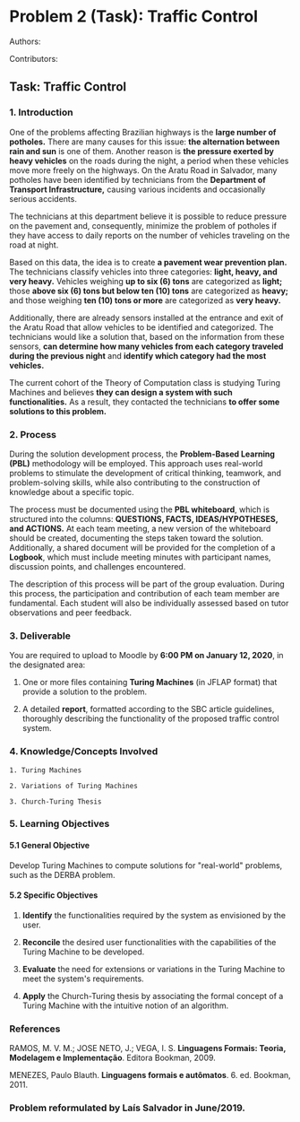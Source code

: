 ﻿# **Problem 2 (Task): Traffic Control**
  
Authors: 

Contributors: 

## **Task: Traffic Control**

### **1. Introduction**

One of the problems affecting Brazilian highways is the **large number of potholes.** There are many causes for this issue: **the alternation between rain and sun** is one of them. Another reason is **the pressure exerted by heavy vehicles** on the roads during the night, a period when these vehicles move more freely on the highways. On the Aratu Road in Salvador, many potholes have been identified by technicians from the **Department of Transport Infrastructure,** causing various incidents and occasionally serious accidents.

The technicians at this department believe it is possible to reduce pressure on the pavement and, consequently, minimize the problem of potholes if they have access to daily reports on the number of vehicles traveling on the road at night.

Based on this data, the idea is to create **a pavement wear prevention plan.** The technicians classify vehicles into three categories: **light, heavy, and very heavy.** Vehicles weighing **up to six (6) tons** are categorized as **light;** those **above six (6) tons but below ten (10) tons** are categorized as **heavy;** and those weighing **ten (10) tons or more** are categorized as **very heavy.**

Additionally, there are already sensors installed at the entrance and exit of the Aratu Road that allow vehicles to be identified and categorized. The technicians would like a solution that, based on the information from these sensors, **can determine how many vehicles from each category traveled during the previous night** and **identify which category had the most vehicles.**

The current cohort of the Theory of Computation class is studying Turing Machines and believes **they can design a system with such functionalities.** As a result, they contacted the technicians **to offer some solutions to this problem.**

### 2. Process

During the solution development process, the **Problem-Based Learning (PBL)** methodology will be employed. This approach uses real-world problems to stimulate the development of critical thinking, teamwork, and problem-solving skills, while also contributing to the construction of knowledge about a specific topic.

The process must be documented using the **PBL whiteboard**, which is structured into the columns: **QUESTIONS, FACTS, IDEAS/HYPOTHESES, and ACTIONS.** At each team meeting, a new version of the whiteboard should be created, documenting the steps taken toward the solution. Additionally, a shared document will be provided for the completion of a **Logbook**, which must include meeting minutes with participant names, discussion points, and challenges encountered. 

The description of this process will be part of the group evaluation. During this process, the participation and contribution of each team member are fundamental. Each student will also be individually assessed based on tutor observations and peer feedback.

### **3. Deliverable**

You are required to upload to Moodle by **6:00 PM on January 12, 2020**, in the designated area: 

1. One or more files containing **Turing Machines** (in JFLAP format) that provide a solution to the problem.

2. A detailed **report**, formatted according to the SBC article guidelines, thoroughly describing the functionality of the proposed traffic control system.


### **4. Knowledge/Concepts Involved**

    1. Turing Machines

    2. Variations of Turing Machines

    3. Church-Turing Thesis


### **5. Learning Objectives**

#### **5.1 General Objective**  
Develop Turing Machines to compute solutions for "real-world" problems, such as the DERBA problem.

#### **5.2 Specific Objectives**  
1. **Identify** the functionalities required by the system as envisioned by the user.  

2. **Reconcile** the desired user functionalities with the capabilities of the Turing Machine to be developed.  

3. **Evaluate** the need for extensions or variations in the Turing Machine to meet the system's requirements.  

4. **Apply** the Church-Turing thesis by associating the formal concept of a Turing Machine with the intuitive notion of an algorithm.  


### </a> References 
RAMOS, M. V. M.; JOSE NETO, J.; VEGA, I. S. **Linguagens Formais: Teoria, Modelagem e Implementação**. Editora Bookman, 2009.

MENEZES, Paulo Blauth. **Linguagens formais e autômatos**. 6. ed. Bookman, 2011.


### Problem reformulated by Laís Salvador in June/2019.

